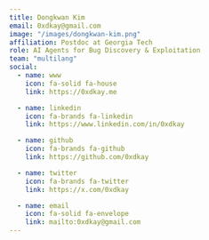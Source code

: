```yaml
---
title: Dongkwan Kim
email: 0xdkay@gmail.com
image: "/images/dongkwan-kim.png"
affiliation: Postdoc at Georgia Tech
role: AI Agents for Bug Discovery & Exploitation
team: "multilang"
social:
  - name: www
    icon: fa-solid fa-house
    link: https://0xdkay.me

  - name: linkedin
    icon: fa-brands fa-linkedin
    link: https://www.linkedin.com/in/0xdkay

  - name: github
    icon: fa-brands fa-github
    link: https://github.com/0xdkay

  - name: twitter
    icon: fa-brands fa-twitter
    link: https://x.com/0xdkay

  - name: email
    icon: fa-solid fa-envelope
    link: mailto:0xdkay@gmail.com
---
```

